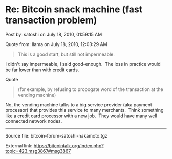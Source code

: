 # Re: Bitcoin snack machine (fast transaction problem)

Post by: satoshi on July 18, 2010, 01:59:15 AM

Quote from: llama on July 18, 2010, 12:03:29 AM

> This is a good start, but still not impermeable.

I didn't say impermeable, I said good-enough. &nbsp;The loss in practice would be far lower than with credit cards.

Quote

> (for example, by refusing to propogate word of the transaction at the vending machine)

No, the vending machine talks to a big service provider (aka payment processor) that provides this service to many merchants. &nbsp;Think something like a credit card processor with a new job. &nbsp;They would have many well connected network nodes.

---

Source file: bitcoin-forum-satoshi-nakamoto.tgz

External link: https://bitcointalk.org/index.php?topic=423.msg3867#msg3867
